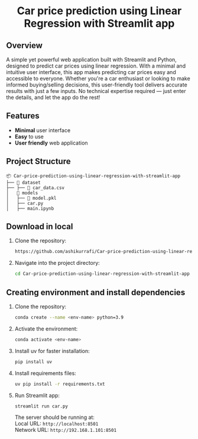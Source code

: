 # <center>Car price prediction using Linear Regression with Streamlit app</center>

## Overview

A simple yet powerful web application built with Streamlit and Python, designed to predict car prices using linear regression. With a minimal and intuitive user interface, this app makes predicting car prices easy and accessible to everyone. Whether you're a car enthusiast or looking to make informed buying/selling decisions, this user-friendly tool delivers accurate results with just a few inputs. No technical expertise required — just enter the details, and let the app do the rest!

## Features

- **Minimal** user interface
- **Easy** to use
- **User friendly** web application

## Project Structure

```
📦 Car-price-prediction-using-linear-regression-with-streamlit-app
├── 📂 dataset
├── ├── 📂 car_data.csv
│   📂 models
│   ├── 📂 model.pkl
│   ├── car.py
│   ├── main.ipynb
```

## Download in local

1. Clone the repository:
   ```bash
   https://github.com/ashikurrafi/Car-price-prediction-using-linear-regression-with-streamlit-app.git
   ```
2. Navigate into the project directory:
   ```bash
   cd Car-price-prediction-using-linear-regression-with-streamlit-app
   ```

## Creating environment and install dependencies

1. Clone the repository:

   ```bash
   conda create --name <env-name> python=3.9
   ```

2. Activate the environment:

   ```bash
   conda activate <env-name>
   ```

3. Install uv for faster installation:
   ```bash
   pip install uv
   ```
4. Install requirements files:

   ```bash
   uv pip install -r requirements.txt
   ```

5. Run Streamlit app:

   ```bash
   streamlit run car.py
   ```

   The server should be running at:
   <br/>
   Local URL: `http://localhost:8501`
   <br/>
   Network URL: `http://192.168.1.101:8501`
